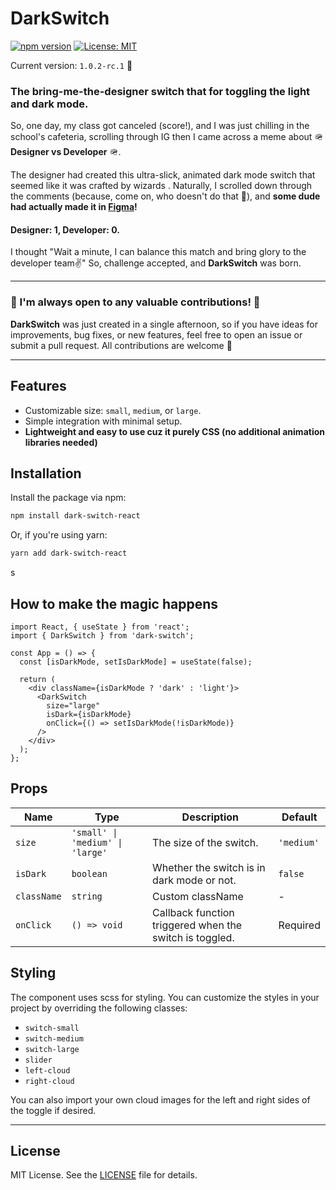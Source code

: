 # DarkSwitch

[![npm version](https://img.shields.io/npm/v/dark-switch-react.svg?style=flat-square)](https://www.npmjs.com/package/dark-switch-react) [![License: MIT](https://img.shields.io/badge/License-MIT-yellow.svg)](https://opensource.org/licenses/MIT)

Current version: `1.0.2-rc.1` 🚀

### The bring-me-the-designer switch that for toggling the light and dark mode.

So, one day, my class got canceled (score!), and I was just chilling in the school's cafeteria, scrolling through IG
then I
came across a meme about 🪖 **Designer vs Developer** 🪖. <br/>

The designer had created this ultra-slick, animated dark mode
switch that seemed like it was crafted by wizards . Naturally, I scrolled down through the comments (because, come on,
who doesn't do that 👀), and
**some dude had actually made it in [Figma](https://tinyurl.com/mtsw6pb9)!**

#### Designer: 1, Developer: 0.

I thought "Wait a minute, I can balance this match and bring glory to the developer team✌️" So, challenge accepted,
and **DarkSwitch** was born.

---

### 🤙 I'm always open to any valuable contributions! 🤙

**DarkSwitch** was just created in a single afternoon, so if you have ideas for improvements, bug fixes, or
new features, feel free to open an issue or submit a pull request. All contributions are welcome 🥂

---

## Features

- Customizable size: `small`, `medium`, or `large`.
- Simple integration with minimal setup.
- **Lightweight and easy to use cuz it purely CSS (no additional animation libraries needed)**

## Installation

Install the package via npm:

```bash
npm install dark-switch-react
```

Or, if you're using yarn:

```bash
yarn add dark-switch-react
```

s

## How to make the magic happens

```tsx
import React, { useState } from 'react';
import { DarkSwitch } from 'dark-switch';

const App = () => {
  const [isDarkMode, setIsDarkMode] = useState(false);

  return (
    <div className={isDarkMode ? 'dark' : 'light'}>
      <DarkSwitch
        size="large"
        isDark={isDarkMode}
        onClick={() => setIsDarkMode(!isDarkMode)}
      />
    </div>
  );
};

```

## Props

| Name        | Type                             | Description                                             | Default    |
|-------------|----------------------------------|---------------------------------------------------------|------------|
| `size`      | `'small' \| 'medium' \| 'large'` | The size of the switch.                                 | `'medium'` |
| `isDark`    | `boolean`                        | Whether the switch is in dark mode or not.              | `false`    |
| `className` | `string`                         | Custom className                                        | -          |
| `onClick`   | `() => void`                     | Callback function triggered when the switch is toggled. | Required   |

## Styling

The component uses scss for styling. You can customize the styles in your project by overriding the following classes:

- `switch-small`
- `switch-medium`
- `switch-large`
- `slider`
- `left-cloud`
- `right-cloud`

You can also import your own cloud images for the left and right sides of the toggle if desired.

---

## License

MIT License. See the [LICENSE](LICENSE) file for details.
